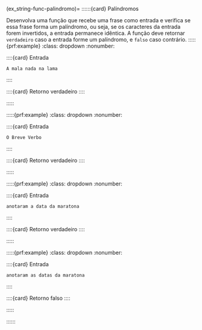 (ex_string-func-palindromo)=
::::::{card} Palíndromos

Desenvolva uma função que recebe uma frase como entrada e verifica se essa frase forma um palíndromo, ou seja, se os caracteres da entrada forem invertidos, a entrada permanece idêntica. A função deve retornar `verdadeiro` caso a entrada forme um palíndromo, e `falso` caso contrário.
:::::{prf:example}
:class: dropdown
:nonumber:

::::{card} Entrada
```
A mala nada na lama
```
::::

::::{card} Retorno
verdadeiro
::::

:::::

:::::{prf:example}
:class: dropdown
:nonumber:

::::{card} Entrada
```
O Breve Verbo
```
::::

::::{card} Retorno
verdadeiro
::::

:::::

:::::{prf:example}
:class: dropdown
:nonumber:

::::{card} Entrada
```
anotaram a data da maratona
```
::::

::::{card} Retorno
verdadeiro
::::

:::::

:::::{prf:example}
:class: dropdown
:nonumber:

::::{card} Entrada
```
anotaram as datas da maratona
```
::::

::::{card} Retorno
falso
::::

:::::

::::::